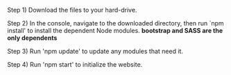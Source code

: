 Step 1)  Download the files to your hard-drive.

Step 2) In the console, navigate to the downloaded directory, then run  `npm install' to install the dependent Node modules.
**bootstrap and SASS are the only dependents**

Step 3) Run 'npm update' to update any modules that need it.

Step 4) Run 'npm start' to initialize the website.
